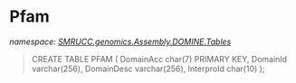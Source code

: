 ﻿# Pfam
_namespace: [SMRUCC.genomics.Assembly.DOMINE.Tables](./index.md)_



> 
>  CREATE TABLE PFAM
>  (
>  DomainAcc char(7) PRIMARY KEY,
>  DomainId varchar(256),
>  DomainDesc varchar(256),
>  InterproId char(10)
>  );
>  



